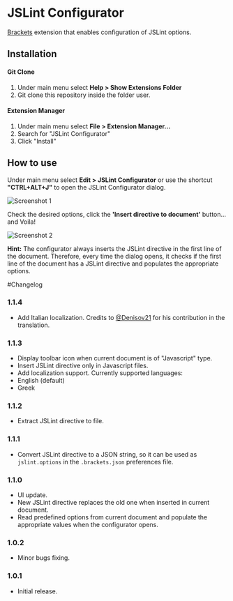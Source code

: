 JSLint Configurator
===================

[Brackets](http://brackets.io/) extension that enables configuration of JSLint options.

## Installation

#### Git Clone
1. Under main menu select **Help > Show Extensions Folder**
2. Git clone this repository inside the folder user.

#### Extension Manager
1. Under main menu select **File > Extension Manager...**
2. Search for "JSLint Configurator"
3. Click "Install"


## How to use

Under main menu select **Edit > JSLint Configurator** or use the shortcut **"CTRL+ALT+J"** to open the JSLint Configurator dialog.

![Screenshot 1](https://github.com/georapbox/brackets-JSLint-Configurator/blob/master/screenshots/screen-1.png)

Check the desired options, click the **'Insert directive to document'** button... and Voila!

![Screenshot 2](https://github.com/georapbox/brackets-JSLint-Configurator/blob/master/screenshots/screen-2.png)

**Hint:** The configurator always inserts the JSLint directive in the first line of the document. Therefore, every time the dialog opens, it checks if the first line of the document has a JSLint directive and populates the appropriate options.

#Changelog

### 1.1.4
- Add Italian localization. Credits to [@Denisov21](https://github.com/Denisov21) for his contribution in the translation.

### 1.1.3
- Display toolbar icon when current document is of "Javascript" type.
- Insert JSLint directive only in Javascript files.
- Add localization support. Currently supported languages:
 - English (default)
 - Greek

### 1.1.2
- Extract JSLint directive to file.

### 1.1.1
- Convert JSLint directive to a JSON string, so it can be used as <code>jslint.options</code> in the <code>.brackets.json</code> preferences file.

### 1.1.0
- UI update.
- New JSLint directive replaces the old one when inserted in current document.
- Read predefined options from current document and populate the appropriate values when the configurator opens.

### 1.0.2
- Minor bugs fixing.

### 1.0.1
- Initial release.